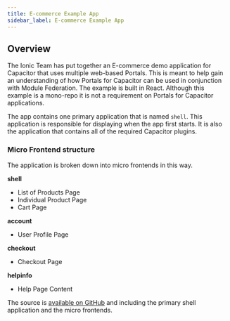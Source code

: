 ```yaml
---
title: E-commerce Example App
sidebar_label: E-commerce Example App
---
```


## Overview​

The Ionic Team has put together an E-commerce demo application for Capacitor that uses multiple web-based Portals. This is meant to help gain an understanding of how Portals for Capacitor can be used in conjunction with Module Federation. The example is built in React. Although this example is a mono-repo it is not a requirement on Portals for Capacitor applications.

The app contains one primary application that is named `shell`. This application is responsible for displaying when the app first starts. It is also the application that contains all of the required Capacitor plugins.

### Micro Frontend structure

The application is broken down into micro frontends in this way.

**shell**

- List of Products Page
- Individual Product Page
- Cart Page

**account**

- User Profile Page

**checkout**

- Checkout Page

**helpinfo**

- Help Page Content

The source is [available on GitHub](https://github.com/ionic-team/capacitor-portals-ecommerce) and including the primary shell application and the micro frontends.
